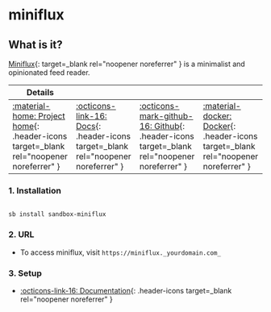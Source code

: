 # miniflux

## What is it?

[Miniflux](https://miniflux.app){: target=_blank rel="noopener noreferrer" } is a minimalist and opinionated feed reader.

| Details     |             |             |             |
|-------------|-------------|-------------|-------------|
| [:material-home: Project home](https://miniflux.app){: .header-icons target=_blank rel="noopener noreferrer" } | [:octicons-link-16: Docs](https://github.com/miniflux/v2){: .header-icons target=_blank rel="noopener noreferrer" } | [:octicons-mark-github-16: Github](https://github.com/miniflux/v2){: .header-icons target=_blank rel="noopener noreferrer" } | [:material-docker: Docker](https://registry.hub.docker.com/r/miniflux/miniflux){: .header-icons target=_blank rel="noopener noreferrer" }|

### 1. Installation

``` shell

sb install sandbox-miniflux

```

### 2. URL

- To access miniflux, visit `https://miniflux._yourdomain.com_`

### 3. Setup

- [:octicons-link-16: Documentation](https://miniflux.app){: .header-icons target=_blank rel="noopener noreferrer" }
